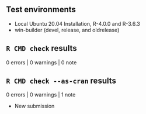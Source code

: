 ## Test environments
* Local Ubuntu 20.04 Installation, R-4.0.0 and R-3.6.3
* win-builder (devel, release, and oldrelease)

## `R CMD check` results
0 errors | 0 warnings | 0 note

## `R CMD check --as-cran` results
0 errors | 0 warnings | 1 note

* New submission
